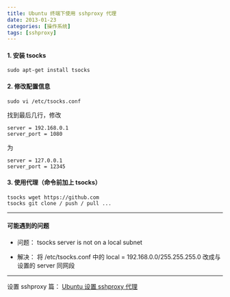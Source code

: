 ```yaml
---
title: Ubuntu 终端下使用 sshproxy 代理
date: 2013-01-23
categories: [操作系统]
tags: [sshproxy]
---
```


#### 1. 安装 tsocks

	sudo apt-get install tsocks

#### 2. 修改配置信息

	sudo vi /etc/tsocks.conf

找到最后几行，修改

	server = 192.168.0.1
	server_port = 1080

为

	server = 127.0.0.1
	server_port = 12345

#### 3. 使用代理（命令前加上 tsocks）

	tsocks wget https://github.com
	tsocks git clone / push / pull ...

___

#### 可能遇到的问题

* 问题：
tsocks server is not on a local subnet

* 解决：
将 /etc/tsocks.conf 中的 local = 192.168.0.0/255.255.255.0 改成与设置的 server 同网段

___

设置 sshproxy 篇：
[Ubuntu 设置 sshproxy 代理](/2012/10/24/ubuntu-sshproxy)
